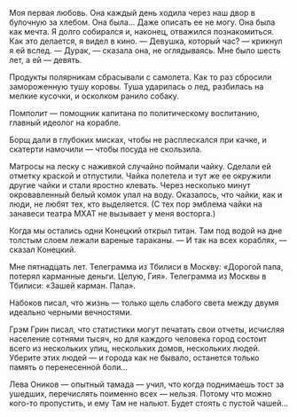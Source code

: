 Моя первая любовь. Она каждый день ходила через наш двор в булочную за хлебом. Она была... Даже описать ее не могу. Она была как мечта. Я долго собирался и, наконец, отважился познакомиться. Как это делается, я видел в кино.
— Девушка, который час? — крикнул я ей вслед.
— Дурак, — сказала она, не оглядываясь.
Мне было шесть лет, а ей — девять.

Продукты полярникам сбрасывали с самолета. Как то раз сбросили замороженную тушу коровы. Туша ударилась о лед, разбилась на мелкие кусочки, и осколком ранило собаку.

Помполит — помощник капитана по политическому воспитанию, главный идеолог на корабле.

Борщ дали в глубоких мисках, чтобы не расплескался при качке, и скатерти намочили — чтобы посуда не скользила.

Матросы на леску с наживкой случайно поймали чайку. Сделали ей отметку краской и отпустили. Чайка полетела и тут же ее окружили другие чайки и стали яростно клевать. Через несколько минут окровавленный белый комок упал на воду. Оказалось, что чайки, как и люди, не любят тех, кто выделяется. (С тех пор эмблема чайки на занавеси театра МХАТ не вызывает у меня восторга.)

Когда мы остались одни Конецкий открыл титан. Там под водой на дне толстым слоем лежали вареные тараканы. — И так на всех кораблях, — сказал Конецкий.

Мне пятнадцать лет. Телеграмма из Тбилиси в Москву: «Дорогой папа, потерял карманные деньги. Целую, Гия». Телеграмма из Москвы в Тбилиси: «Зашей карман. Папа».

Набоков писал, что жизнь — только щель слабого света между двумя идеально черными вечностями.

Грэм Грин писал, что статистики могут печатать свои отчеты, исчисляя население сотнями тысяч, но для каждого человека город состоит всего из нескольких улиц, нескольких домов, нескольких людей. Уберите этих людей — и города как не бывало, останется только память о перенесенной боли...

Лева Оников — опытный тамада — учил, что когда поднимаешь тост за ушедших, перечислять поименно всех — нельзя. Потому что можно кого-то пропустить, и ему Там не нальют. Будет стоять с пустой чашей...
